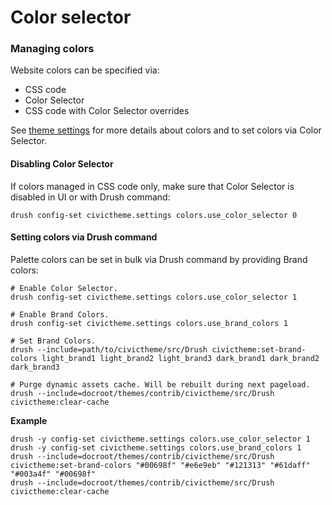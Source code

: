 # Color selector

### Managing colors

Website colors can be specified via:

* CSS code
* Color Selector
* CSS code with Color Selector overrides

See [theme settings](../content-authoring/site-wide-configuration/theme-settings/) for more details about colors and to set colors via Color Selector.

#### Disabling Color Selector

If colors managed in CSS code only, make sure that Color Selector is disabled in UI or with Drush command:

```
drush config-set civictheme.settings colors.use_color_selector 0
```

#### Setting colors via Drush command

Palette colors can be set in bulk via Drush command by providing Brand colors:

```
# Enable Color Selector.
drush config-set civictheme.settings colors.use_color_selector 1

# Enable Brand Colors.
drush config-set civictheme.settings colors.use_brand_colors 1

# Set Brand Colors.
drush --include=path/to/civictheme/src/Drush civictheme:set-brand-colors light_brand1 light_brand2 light_brand3 dark_brand1 dark_brand2 dark_brand3

# Purge dynamic assets cache. Will be rebuilt during next pageload.
drush --include=docroot/themes/contrib/civictheme/src/Drush civictheme:clear-cache
```

**Example**

```
drush -y config-set civictheme.settings colors.use_color_selector 1
drush -y config-set civictheme.settings colors.use_brand_colors 1
drush --include=docroot/themes/contrib/civictheme/src/Drush civictheme:set-brand-colors "#00698f" "#e6e9eb" "#121313" "#61daff" "#003a4f" "#00698f"
drush --include=docroot/themes/contrib/civictheme/src/Drush civictheme:clear-cache
```
